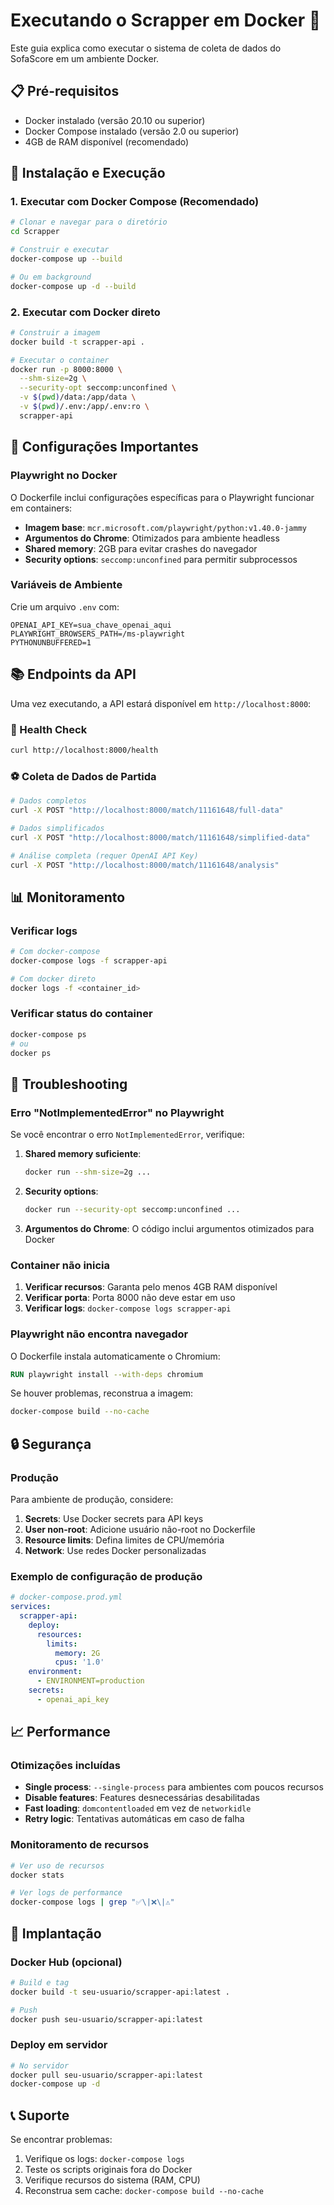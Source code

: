 # Executando o Scrapper em Docker 🐳

Este guia explica como executar o sistema de coleta de dados do SofaScore em um ambiente Docker.

## 📋 Pré-requisitos

- Docker instalado (versão 20.10 ou superior)
- Docker Compose instalado (versão 2.0 ou superior)
- 4GB de RAM disponível (recomendado)

## 🚀 Instalação e Execução

### 1. Executar com Docker Compose (Recomendado)

```bash
# Clonar e navegar para o diretório
cd Scrapper

# Construir e executar
docker-compose up --build

# Ou em background
docker-compose up -d --build
```

### 2. Executar com Docker direto

```bash
# Construir a imagem
docker build -t scrapper-api .

# Executar o container
docker run -p 8000:8000 \
  --shm-size=2g \
  --security-opt seccomp:unconfined \
  -v $(pwd)/data:/app/data \
  -v $(pwd)/.env:/app/.env:ro \
  scrapper-api
```

## 🔧 Configurações Importantes

### Playwright no Docker

O Dockerfile inclui configurações específicas para o Playwright funcionar em containers:

- **Imagem base**: `mcr.microsoft.com/playwright/python:v1.40.0-jammy`
- **Argumentos do Chrome**: Otimizados para ambiente headless
- **Shared memory**: 2GB para evitar crashes do navegador
- **Security options**: `seccomp:unconfined` para permitir subprocessos

### Variáveis de Ambiente

Crie um arquivo `.env` com:

```env
OPENAI_API_KEY=sua_chave_openai_aqui
PLAYWRIGHT_BROWSERS_PATH=/ms-playwright
PYTHONUNBUFFERED=1
```

## 📚 Endpoints da API

Uma vez executando, a API estará disponível em `http://localhost:8000`:

### 🏥 Health Check
```bash
curl http://localhost:8000/health
```

### ⚽ Coleta de Dados de Partida
```bash
# Dados completos
curl -X POST "http://localhost:8000/match/11161648/full-data"

# Dados simplificados
curl -X POST "http://localhost:8000/match/11161648/simplified-data"

# Análise completa (requer OpenAI API Key)
curl -X POST "http://localhost:8000/match/11161648/analysis"
```

## 📊 Monitoramento

### Verificar logs
```bash
# Com docker-compose
docker-compose logs -f scrapper-api

# Com docker direto
docker logs -f <container_id>
```

### Verificar status do container
```bash
docker-compose ps
# ou
docker ps
```

## 🐛 Troubleshooting

### Erro "NotImplementedError" no Playwright

Se você encontrar o erro `NotImplementedError`, verifique:

1. **Shared memory suficiente**:
   ```bash
   docker run --shm-size=2g ...
   ```

2. **Security options**:
   ```bash
   docker run --security-opt seccomp:unconfined ...
   ```

3. **Argumentos do Chrome**: O código inclui argumentos otimizados para Docker

### Container não inicia

1. **Verificar recursos**: Garanta pelo menos 4GB RAM disponível
2. **Verificar porta**: Porta 8000 não deve estar em uso
3. **Verificar logs**: `docker-compose logs scrapper-api`

### Playwright não encontra navegador

O Dockerfile instala automaticamente o Chromium:
```dockerfile
RUN playwright install --with-deps chromium
```

Se houver problemas, reconstrua a imagem:
```bash
docker-compose build --no-cache
```

## 🔒 Segurança

### Produção

Para ambiente de produção, considere:

1. **Secrets**: Use Docker secrets para API keys
2. **User non-root**: Adicione usuário não-root no Dockerfile
3. **Resource limits**: Defina limites de CPU/memória
4. **Network**: Use redes Docker personalizadas

### Exemplo de configuração de produção

```yaml
# docker-compose.prod.yml
services:
  scrapper-api:
    deploy:
      resources:
        limits:
          memory: 2G
          cpus: '1.0'
    environment:
      - ENVIRONMENT=production
    secrets:
      - openai_api_key
```

## 📈 Performance

### Otimizações incluídas

- **Single process**: `--single-process` para ambientes com poucos recursos
- **Disable features**: Features desnecessárias desabilitadas
- **Fast loading**: `domcontentloaded` em vez de `networkidle`
- **Retry logic**: Tentativas automáticas em caso de falha

### Monitoramento de recursos

```bash
# Ver uso de recursos
docker stats

# Ver logs de performance
docker-compose logs | grep "✅\|❌\|⚠️"
```

## 🚀 Implantação

### Docker Hub (opcional)

```bash
# Build e tag
docker build -t seu-usuario/scrapper-api:latest .

# Push
docker push seu-usuario/scrapper-api:latest
```

### Deploy em servidor

```bash
# No servidor
docker pull seu-usuario/scrapper-api:latest
docker-compose up -d
```

## 📞 Suporte

Se encontrar problemas:

1. Verifique os logs: `docker-compose logs`
2. Teste os scripts originais fora do Docker
3. Verifique recursos do sistema (RAM, CPU)
4. Reconstrua sem cache: `docker-compose build --no-cache` 